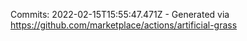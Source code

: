 Commits: 2022-02-15T15:55:47.471Z - Generated via https://github.com/marketplace/actions/artificial-grass
<br>
